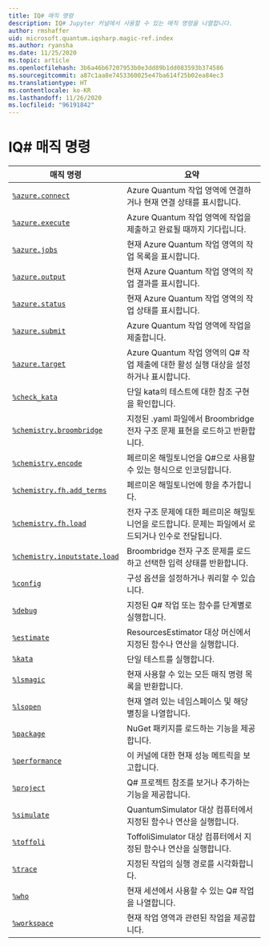 ```yaml
---
title: IQ# 매직 명령
description: IQ# Jupyter 커널에서 사용할 수 있는 매직 명령을 나열합니다.
author: rmshaffer
uid: microsoft.quantum.iqsharp.magic-ref.index
ms.author: ryansha
ms.date: 11/25/2020
ms.topic: article
ms.openlocfilehash: 3b6a46b67207953b0e3dd89b1dd083593b374586
ms.sourcegitcommit: a87c1aa8e7453360025e47ba614f25b02ea84ec3
ms.translationtype: HT
ms.contentlocale: ko-KR
ms.lasthandoff: 11/26/2020
ms.locfileid: "96191842"
---
```

# <a name="iq-magic-commands"></a>IQ# 매직 명령
| 매직 명령 | 요약 |
|---------------|---------|
| [`%azure.connect`](xref:microsoft.quantum.iqsharp.magic-ref.azure.connect) | Azure Quantum 작업 영역에 연결하거나 현재 연결 상태를 표시합니다. |
| [`%azure.execute`](xref:microsoft.quantum.iqsharp.magic-ref.azure.execute) | Azure Quantum 작업 영역에 작업을 제출하고 완료될 때까지 기다립니다. |
| [`%azure.jobs`](xref:microsoft.quantum.iqsharp.magic-ref.azure.jobs) | 현재 Azure Quantum 작업 영역의 작업 목록을 표시합니다. |
| [`%azure.output`](xref:microsoft.quantum.iqsharp.magic-ref.azure.output) | 현재 Azure Quantum 작업 영역의 작업 결과를 표시합니다. |
| [`%azure.status`](xref:microsoft.quantum.iqsharp.magic-ref.azure.status) | 현재 Azure Quantum 작업 영역의 작업 상태를 표시합니다. |
| [`%azure.submit`](xref:microsoft.quantum.iqsharp.magic-ref.azure.submit) | Azure Quantum 작업 영역에 작업을 제출합니다. |
| [`%azure.target`](xref:microsoft.quantum.iqsharp.magic-ref.azure.target) | Azure Quantum 작업 영역의 Q# 작업 제출에 대한 활성 실행 대상을 설정하거나 표시합니다. |
| [`%check_kata`](xref:microsoft.quantum.iqsharp.magic-ref.check_kata) | 단일 kata의 테스트에 대한 참조 구현을 확인합니다. |
| [`%chemistry.broombridge`](xref:microsoft.quantum.iqsharp.magic-ref.chemistry.broombridge) | 지정된 .yaml 파일에서 Broombridge 전자 구조 문제 표현을 로드하고 반환합니다. |
| [`%chemistry.encode`](xref:microsoft.quantum.iqsharp.magic-ref.chemistry.encode) | 페르미온 해밀토니언을 Q#으로 사용할 수 있는 형식으로 인코딩합니다. |
| [`%chemistry.fh.add_terms`](xref:microsoft.quantum.iqsharp.magic-ref.chemistry.fh.add_terms) | 페르미온 해밀토니언에 항을 추가합니다. |
| [`%chemistry.fh.load`](xref:microsoft.quantum.iqsharp.magic-ref.chemistry.fh.load) | 전자 구조 문제에 대한 페르미온 해밀토니언을 로드합니다. 문제는 파일에서 로드되거나 인수로 전달됩니다. |
| [`%chemistry.inputstate.load`](xref:microsoft.quantum.iqsharp.magic-ref.chemistry.inputstate.load) | Broombridge 전자 구조 문제를 로드하고 선택한 입력 상태를 반환합니다. |
| [`%config`](xref:microsoft.quantum.iqsharp.magic-ref.config) | 구성 옵션을 설정하거나 쿼리할 수 있습니다. |
| [`%debug`](xref:microsoft.quantum.iqsharp.magic-ref.debug) | 지정된 Q# 작업 또는 함수를 단계별로 실행합니다. |
| [`%estimate`](xref:microsoft.quantum.iqsharp.magic-ref.estimate) | ResourcesEstimator 대상 머신에서 지정된 함수나 연산을 실행합니다. |
| [`%kata`](xref:microsoft.quantum.iqsharp.magic-ref.kata) | 단일 테스트를 실행합니다. |
| [`%lsmagic`](xref:microsoft.quantum.iqsharp.magic-ref.lsmagic) | 현재 사용할 수 있는 모든 매직 명령 목록을 반환합니다. |
| [`%lsopen`](xref:microsoft.quantum.iqsharp.magic-ref.lsopen) | 현재 열려 있는 네임스페이스 및 해당 별칭을 나열합니다. |
| [`%package`](xref:microsoft.quantum.iqsharp.magic-ref.package) | NuGet 패키지를 로드하는 기능을 제공합니다. |
| [`%performance`](xref:microsoft.quantum.iqsharp.magic-ref.performance) | 이 커널에 대한 현재 성능 메트릭을 보고합니다. |
| [`%project`](xref:microsoft.quantum.iqsharp.magic-ref.project) | Q# 프로젝트 참조를 보거나 추가하는 기능을 제공합니다. |
| [`%simulate`](xref:microsoft.quantum.iqsharp.magic-ref.simulate) | QuantumSimulator 대상 컴퓨터에서 지정된 함수나 연산을 실행합니다. |
| [`%toffoli`](xref:microsoft.quantum.iqsharp.magic-ref.toffoli) | ToffoliSimulator 대상 컴퓨터에서 지정된 함수나 연산을 실행합니다. |
| [`%trace`](xref:microsoft.quantum.iqsharp.magic-ref.trace) | 지정된 작업의 실행 경로를 시각화합니다. |
| [`%who`](xref:microsoft.quantum.iqsharp.magic-ref.who) | 현재 세션에서 사용할 수 있는 Q# 작업을 나열합니다. |
| [`%workspace`](xref:microsoft.quantum.iqsharp.magic-ref.workspace) | 현재 작업 영역과 관련된 작업을 제공합니다. |
